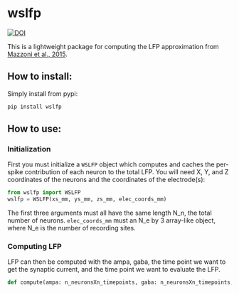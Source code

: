 # wslfp

[![DOI](https://zenodo.org/badge/440986279.svg)](https://zenodo.org/badge/latestdoi/440986279)

This is a lightweight package for computing the LFP approximation from 
[Mazzoni et al., 2015](https://journals.plos.org/ploscompbiol/article?id=10.1371/journal.pcbi.1004584). 

## How to install:
Simply install from pypi:
```bash
pip install wslfp
```

## How to use:

### Initialization
First you must initialize a `WSLFP` object which computes and caches the per-spike contribution of each neuron to the total LFP. You will need X, Y, and Z coordinates of the neurons and the coordinates of the electrode(s):
```python
from wslfp import WSLFP
wslfp = WSLFP(xs_mm, ys_mm, zs_mm, elec_coords_mm)
```

The first three arguments must all have the same length N_n, the total number of neurons. `elec_coords_mm` must an N_e by 3 array-like object, where N_e is the number of recording sites.

### Computing LFP
LFP can then be computed with the ampa, gaba, the time point we want to get the synaptic current, and the time point we want to evaluate the LFP.
```python
def compute(ampa: n_neuronsXn_timepoints, gaba: n_neuronsXn_timepoints, t_ms, t_eval_ms)
```
